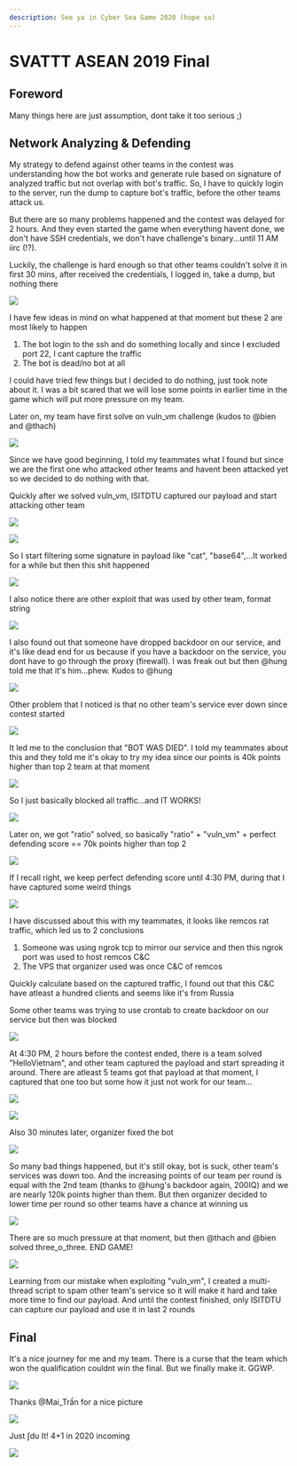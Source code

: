 ```yaml
---
description: See ya in Cyber Sea Game 2020 (hope so)
---
```


# SVATTT ASEAN 2019 Final

## Foreword

Many things here are just assumption, dont take it too serious ;\)

## Network Analyzing & Defending

My strategy to defend against other teams in the contest was understanding how the bot works and generate rule based on signature of analyzed traffic but not overlap with bot's traffic. So, I have to quickly login to the server, run the dump to capture bot's traffic, before the other teams attack us.

But there are so many problems happened and the contest was delayed for 2 hours. And they even started the game when everything havent done, we don't have SSH credentials, we don't have challenge's binary...until 11 AM iirc \(!?\).

Luckily, the challenge is hard enough so that other teams couldn't solve it in first 30 mins, after received the credentials, I logged in, take a dump, but nothing there

![](.gitbook/assets/image%20%2856%29.png)

I have few ideas in mind on what happened at that moment but these 2 are most likely to happen

1. The bot login to the ssh and do something locally and since I excluded port 22, I cant capture the traffic
2. The bot is dead/no bot at all

I could have tried few things but I decided to do nothing, just took note about it. I was a bit scared that we will lose some points in earlier time in the game which will put more pressure on my team.

Later on, my team have first solve on vuln\_vm challenge \(kudos to @bien and @thach\)

![](.gitbook/assets/image%20%2840%29.png)

Since we have good beginning, I told my teammates what I found but since we are the first one who attacked other teams and havent been attacked yet so we decided to do nothing with that.

Quickly after we solved vuln\_vm, ISITDTU captured our payload and start attacking other team

![](.gitbook/assets/image%20%28116%29.png)

![](.gitbook/assets/image%20%2850%29.png)

So I start filtering some signature in payload like "cat", "base64",...It worked for a while but then this shit happened

![](.gitbook/assets/image%20%28232%29.png)

I also notice there are other exploit that was used by other team, format string

![](.gitbook/assets/image%20%28187%29.png)

I also found out that someone have dropped backdoor on our service, and it's like dead end for us because if you have a backdoor on the service, you dont have to go through the proxy \(firewall\). I was freak out but then @hung told me that it's him...phew. Kudos to @hung

![](.gitbook/assets/image%20%28248%29.png)

Other problem that I noticed is that no other team's service ever down since contest started

![](.gitbook/assets/image%20%2862%29.png)

It led me to the conclusion that "BOT WAS DIED". I told my teammates about this and they told me it's okay to try my idea since our points is 40k points higher than top 2 team at that moment

![](.gitbook/assets/image%20%2891%29.png)

So I just basically blocked all traffic...and IT WORKS!

![](.gitbook/assets/image%20%2813%29.png)

Later on, we got "ratio" solved, so basically "ratio" + "vuln\_vm" + perfect defending score == 70k points higher than top 2

![](.gitbook/assets/image%20%28155%29.png)

If I recall right, we keep perfect defending score until 4:30 PM, during that I have captured some weird things

![](.gitbook/assets/image%20%28245%29.png)

I  have discussed about this with my teammates, it looks like remcos rat traffic, which led us to 2 conclusions

1. Someone was using ngrok tcp to mirror our service and then this ngrok port was used to host remcos C&C
2. The VPS that organizer used was once C&C of remcos

Quickly calculate based on the captured traffic, I found out that this C&C have atleast a hundred clients and seems like it's from Russia

Some other teams was trying to use crontab to create backdoor on our service but then was blocked

![](.gitbook/assets/image%20%2831%29.png)

At 4:30 PM, 2 hours before the contest ended, there is a team solved "HelloVietnam", and other team captured the payload and start spreading it around. There are atleast 5 teams got that payload at that moment, I captured that one too but some how it just not work for our team...

![](.gitbook/assets/image%20%2884%29.png)

![](.gitbook/assets/image%20%28146%29.png)

Also 30 minutes later, organizer fixed the bot

![](.gitbook/assets/image%20%2853%29.png)

So many bad things happened, but it's still okay, bot is suck, other team's services was down too. And the increasing points of our team per round is equal with the 2nd team \(thanks to @hung's backdoor again, 200IQ\) and we are nearly 120k points higher than them. But then organizer decided to lower time per round so other teams have a chance at winning us

![](.gitbook/assets/image%20%2885%29.png)

There are so much pressure at that moment, but then @thach and @bien solved three\_o\_three. END GAME!

![](.gitbook/assets/image%20%2845%29.png)

Learning from our mistake when exploiting "vuln\_vm", I created a multi-thread script to spam other team's service so it will make it hard and take more time to find our payload. And until the contest finished, only ISITDTU can capture our payload and use it in last 2 rounds

## Final

It's a nice journey for me and my team. There is a curse that the team which won the qualification couldnt win the final. But we finally make it. GGWP.

![](.gitbook/assets/image%20%289%29.png)

Thanks @Mai\_Trần for a nice picture

![](.gitbook/assets/image%20%2810%29.png)

Just ∫du It! 4+1 in 2020 incoming

![](.gitbook/assets/image%20%28166%29.png)

